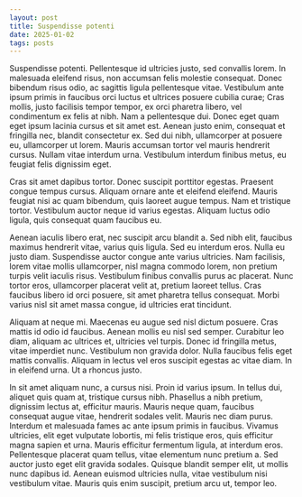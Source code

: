 ```yaml
---
layout: post
title: Suspendisse potenti
date: 2025-01-02
tags: posts
---
```


Suspendisse potenti. Pellentesque id ultricies justo, sed convallis lorem. In malesuada eleifend risus, non accumsan felis molestie consequat. Donec bibendum risus odio, ac sagittis ligula pellentesque vitae. Vestibulum ante ipsum primis in faucibus orci luctus et ultrices posuere cubilia curae; Cras mollis, justo facilisis tempor tempor, ex orci pharetra libero, vel condimentum ex felis at nibh. Nam a pellentesque dui. Donec eget quam eget ipsum lacinia cursus et sit amet est. Aenean justo enim, consequat et fringilla nec, blandit consectetur ex. Sed dui nibh, ullamcorper at posuere eu, ullamcorper ut lorem. Mauris accumsan tortor vel mauris hendrerit cursus. Nullam vitae interdum urna. Vestibulum interdum finibus metus, eu feugiat felis dignissim eget.

Cras sit amet dapibus tortor. Donec suscipit porttitor egestas. Praesent congue tempus cursus. Aliquam ornare ante et eleifend eleifend. Mauris feugiat nisi ac quam bibendum, quis laoreet augue tempus. Nam et tristique tortor. Vestibulum auctor neque id varius egestas. Aliquam luctus odio ligula, quis consequat quam faucibus eu.

Aenean iaculis libero erat, nec suscipit arcu blandit a. Sed nibh elit, faucibus maximus hendrerit vitae, varius quis ligula. Sed eu interdum eros. Nulla eu justo diam. Suspendisse auctor congue ante varius ultricies. Nam facilisis, lorem vitae mollis ullamcorper, nisl magna commodo lorem, non pretium turpis velit iaculis risus. Vestibulum finibus convallis purus ac placerat. Nunc tortor eros, ullamcorper placerat velit at, pretium laoreet tellus. Cras faucibus libero id orci posuere, sit amet pharetra tellus consequat. Morbi varius nisl sit amet massa congue, id ultricies erat tincidunt.

Aliquam at neque mi. Maecenas eu augue sed nisl dictum posuere. Cras mattis id odio id faucibus. Aenean mollis eu nisl sed semper. Curabitur leo diam, aliquam ac ultrices et, ultricies vel turpis. Donec id fringilla metus, vitae imperdiet nunc. Vestibulum non gravida dolor. Nulla faucibus felis eget mattis convallis. Aliquam in lectus vel eros suscipit egestas ac vitae diam. In in eleifend urna. Ut a rhoncus justo.

In sit amet aliquam nunc, a cursus nisi. Proin id varius ipsum. In tellus dui, aliquet quis quam at, tristique cursus nibh. Phasellus a nibh pretium, dignissim lectus at, efficitur mauris. Mauris neque quam, faucibus consequat augue vitae, hendrerit sodales velit. Mauris nec diam purus. Interdum et malesuada fames ac ante ipsum primis in faucibus. Vivamus ultricies, elit eget vulputate lobortis, mi felis tristique eros, quis efficitur magna sapien et urna. Mauris efficitur fermentum ligula, at interdum eros. Pellentesque placerat quam tellus, vitae elementum nunc pretium a. Sed auctor justo eget elit gravida sodales. Quisque blandit semper elit, ut mollis nunc dapibus id. Aenean euismod ultricies nulla, vitae vestibulum nisi vestibulum vitae. Mauris quis enim suscipit, pretium arcu ut, tempor leo.
